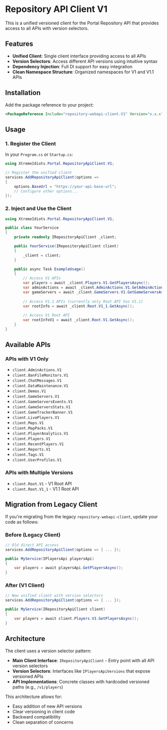 # Repository API Client V1

This is a unified versioned client for the Portal Repository API that provides access to all APIs with version selectors.

## Features

- **Unified Client**: Single client interface providing access to all APIs
- **Version Selectors**: Access different API versions using intuitive syntax
- **Dependency Injection**: Full DI support for easy integration
- **Clean Namespace Structure**: Organized namespaces for V1 and V1.1 APIs

## Installation

Add the package reference to your project:

```xml
<PackageReference Include="repository-webapi-client.V1" Version="x.x.x" />
```

## Usage

### 1. Register the Client

In your `Program.cs` or `Startup.cs`:

```csharp
using XtremeIdiots.Portal.RepositoryApiClient.V1;

// Register the unified client
services.AddRepositoryApiClient(options =>
{
    options.BaseUrl = "https://your-api-base-url";
    // Configure other options...
});
```

### 2. Inject and Use the Client

```csharp
using XtremeIdiots.Portal.RepositoryApiClient.V1;

public class YourService
{
    private readonly IRepositoryApiClient _client;

    public YourService(IRepositoryApiClient client)
    {
        _client = client;
    }

    public async Task ExampleUsage()
    {
        // Access V1 APIs
        var players = await _client.Players.V1.GetPlayersAsync();
        var adminActions = await _client.AdminActions.V1.GetAdminActionsAsync();
        var gameServers = await _client.GameServers.V1.GetGameServersAsync();
        
        // Access V1.1 APIs (currently only Root API has V1.1)
        var rootInfo = await _client.Root.V1_1.GetAsync();
        
        // Access V1 Root API
        var rootInfoV1 = await _client.Root.V1.GetAsync();
    }
}
```

## Available APIs

### APIs with V1 Only
- `client.AdminActions.V1`
- `client.BanFileMonitors.V1`
- `client.ChatMessages.V1`
- `client.DataMaintenance.V1`
- `client.Demos.V1`
- `client.GameServers.V1`
- `client.GameServersEvents.V1`
- `client.GameServersStats.V1`
- `client.GameTrackerBanner.V1`
- `client.LivePlayers.V1`
- `client.Maps.V1`
- `client.MapPacks.V1`
- `client.PlayerAnalytics.V1`
- `client.Players.V1`
- `client.RecentPlayers.V1`
- `client.Reports.V1`
- `client.Tags.V1`
- `client.UserProfiles.V1`

### APIs with Multiple Versions
- `client.Root.V1` - V1 Root API
- `client.Root.V1_1` - V1.1 Root API

## Migration from Legacy Client

If you're migrating from the legacy `repository-webapi-client`, update your code as follows:

### Before (Legacy Client)
```csharp
// Old direct API access
services.AddRepositoryApiClient(options => { ... });

public MyService(IPlayersApi playersApi)
{
    var players = await playersApi.GetPlayersAsync();
}
```

### After (V1 Client)
```csharp
// New unified client with version selectors
services.AddRepositoryApiClient(options => { ... });

public MyService(IRepositoryApiClient client)
{
    var players = await client.Players.V1.GetPlayersAsync();
}
```

## Architecture

The client uses a version selector pattern:

- **Main Client Interface**: `IRepositoryApiClient` - Entry point with all API version selectors
- **Version Selectors**: Interfaces like `IPlayersApiVersions` that expose versioned APIs
- **API Implementations**: Concrete classes with hardcoded versioned paths (e.g., `/v1/players`)

This architecture allows for:
- Easy addition of new API versions
- Clear versioning in client code
- Backward compatibility
- Clean separation of concerns
